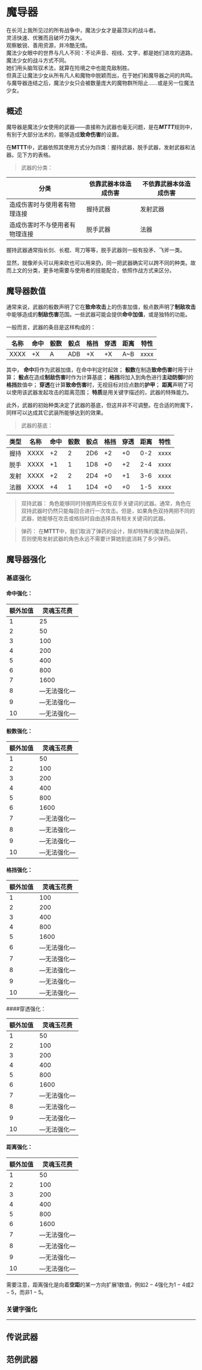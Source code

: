 # 魔导器

在长河上我所见过的所有战争中，魔法少女才是最顶尖的战斗者。<br/>
灵活快速、优雅而且破坏力强大。<br/>
观察敏锐、善用资源，并冷酷无情。<br/>
魔法少女眼中的世界与凡人不同：不论声音、视线、文字，都是她们进攻的道路。<br/>
魔法少女的战斗方式不同。<br/>
她们用头脑驾驭术法，就算在险境之中也能克敌制胜。<br/>
但真正让魔法少女从所有凡人和魔物中脱颖而出，在于她们和魔导器之间的共鸣。<br/>
与魔导器连结之后，魔法少女只会被数量庞大的魔物群所阻止……或是另一位魔法少女。<br/>

## 概述

魔导器是魔法少女使用的武器——直接称为武器也毫无问题，是在***MTTT***规则中，有别于大部分法术的，能够造成**致命伤害**的设置。



在**MTTT**中，武器依照其使用方式分为四类：握持武器，脱手武器，发射武器和法器。见下方的表格。


>武器的分类：

| 分类     | 依靠武器本体造成伤害 | 不依靠武器本体造成伤害 |
| -------- | -------- | -------- | 
| 造成伤害时与使用者有物理连接 | 握持武器 | 发射武器 |
| 造成伤害时不与使用者有物理连接 | 脱手武器 | 法器 |

握持武器通常指长剑、长棍、弯刀等等，脱手武器则一般有投矛、飞斧一类。

显然，就像斧头可以用来砍也可以用来扔，同一把武器确实可以跨不同的种类。故而上文的分类，更多地需要与使用者的技能配合，依照作战方式来区分。

## 魔导器数值

通常来说，武器的骰数声明了它在**致命攻击**上的伤害加值，骰点数声明了**制敌攻击**中能够造成的**制敌伤害**范围。一些武器可能会提供**命中加值**，或是独特的功能。

一般而言，武器的条目是这样构成的：

| 名称     | 命中 | 骰数 | 骰点 | 格挡 |穿透|距离|特性|
| -------- | -------- | -------- | -------- |-------- |-------- |-------- |-------- |
| XXXX | +X   | A      | ADB   |+X|+X|A~B|xxxx|


其中，
**命中**将作为武器加值，在命中判定时起效；
**骰数**在制造**致命伤害**时用于计算；
**骰点**在造成**制敌伤害**时作为计算基底；
**格挡**将加入到角色进行**主动防御**时的**格挡**数值中；
**穿透**在计算**致命伤害**时，无视目标对应点数的**护甲**；
**距离**声明了可以使用该武器发起攻击的距离范围；
**特质**是用关键字描述的，武器的特殊能力。


此外，武器的初始种类决定了武器的基底，但这并非不可调整。在合适的附魔下，同样可以达成其它武装所能够达到的效果。

>武器的基底：

| 类型      | 名称     | 命中 | 骰数 | 骰点 | 格挡 |穿透|距离|特性|
| -------- | -------- | -------- | -------- | -------- |-------- |-------- |-------- |-------- |
|握持| XXXX | +2   | 2      | 2D6   |+2|+0|0-2|xxxx|
|脱手|XXXX | +1   | 1      | 1D8   |+0|+2|2-4|xxxx|
|发射|XXXX | +2   | 2      | 2D4   |+0|+1|3-6|xxxx|
|法器|XXXX | +4   | 1      | 1D4   |+0|+0|1-5|xxxx|


>双持武器：
角色能够同时持握两把没有双手关键词的武器。通常，角色在双持武器时仍然只能每回合进行一次攻击。但是，如果角色双持两把不同的武器，她能够在攻击或格挡时自由选择具有相关关键词的武器。


> 弹药：
在**MTTT**中，我们取消了弹药的设计，除却特殊的魔法物品弹药，否则使用发射武器的角色永远不需要计算她到底消耗了多少弹药。


## 魔导器强化


### 基底强化

#### 命中强化：

| 额外加值 | 灵魂玉花费   |
| ---- | ------ |
| 1    | 25     |
| 2  | 50 |
| 3  | 100 |
| 4  | 200 |
| 5    | 400 |
| 6    | 800     |
| 7  | 1600 |
| 8  | —无法强化—|
| 9  | —无法强化— |
| 10    | —无法强化—|

#### 骰数强化：

| 额外加值 | 灵魂玉花费   |
| ---- | ------ |
| 1    | 50     |
| 2  | 100 |
| 3  | 200 |
| 4  | 400 |
| 5    | 800 |
| 6    | 1600     |
| 7  | —无法强化— |
| 8  | —无法强化—|
| 9  | —无法强化— |
| 10    | —无法强化—|

#### 格挡强化：

| 额外加值 | 灵魂玉花费   |
| ---- | ------ |
| 1    | 100     |
| 2  | 200 |
| 3  | 400 |
| 4  | 800 |
| 5    | 1600 |
| 6    | —无法强化— |
| 7  | —无法强化— |
| 8  | —无法强化—|
| 9  | —无法强化— |
| 10    | —无法强化—|

####穿透强化：

| 额外加值 | 灵魂玉花费   |
| ---- | ------ |
| 1    | 50     |
| 2  | 100 |
| 3  | 200 |
| 4  | 400 |
| 5    | 800 |
| 6    | 1600     |
| 7  | —无法强化— |
| 8  | —无法强化—|
| 9  | —无法强化— |
| 10    | —无法强化—|


#### 距离强化：

| 额外加值 | 灵魂玉花费   |
| ---- | ------ |
| 1    | 50     |
| 2  | 100 |
| 3  | 200 |
| 4  | 400 |
| 5    | 800 |
| 6    | 1600     |
| 7  | —无法强化— |
| 8  | —无法强化—|
| 9  | —无法强化— |
| 10    | —无法强化—|


需要注意，距离强化是向着**空距**的某一方向扩展1数值，例如$2-4$强化为$1-4$或$2-5$，而非$1-5$。



### 关键字强化



***

## 传说武器




## 范例武器


